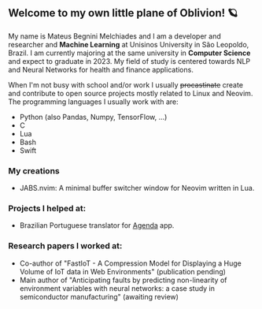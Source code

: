 ## Welcome to my own little plane of Oblivion! 🪐

My name is Mateus Begnini Melchiades and I am a developer and researcher and **Machine Learning** at Unisinos University in São Leopoldo, Brazil. I am currently majoring at the same university in **Computer Science** and expect to graduate in 2023. My field of study is centered towards NLP and Neural Networks for health and finance applications.

When I'm not busy with school and/or work I usually ~~procastinate~~ create and contribute to open source projects mostly related to Linux and Neovim. The programming languages I usually work with are:

- Python (also Pandas, Numpy, TensorFlow, ...)
- C
- Lua
- Bash
- Swift

### My creations
- JABS.nvim: A minimal buffer switcher window for Neovim written in Lua.

### Projects I helped at:
- Brazilian Portuguese translator for [Agenda](https://agenda.com) app.

### Research papers I worked at:
- Co-author of "FastIoT - A Compression Model for Displaying a Huge Volume of IoT data in Web Environments" (publication pending)
- Main author of "Anticipating faults by predicting non-linearity of environment variables with neural networks: a case study in semiconductor manufacturing" (awaiting review)
